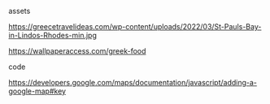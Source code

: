 assets

https://greecetravelideas.com/wp-content/uploads/2022/03/St-Pauls-Bay-in-Lindos-Rhodes-min.jpg

https://wallpaperaccess.com/greek-food

code

https://developers.google.com/maps/documentation/javascript/adding-a-google-map#key

